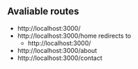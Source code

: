## Avaliable routes
- http://localhost:3000/
- http://localhost:3000/home redirects to
    - http://localhost:3000/
- http://localhost:3000/about
- http://localhost:3000/contact